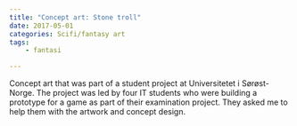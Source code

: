 ```yaml
---
title: "Concept art: Stone troll"
date: 2017-05-01
categories: Scifi/fantasy art
tags:
    - fantasi

---
```

Concept art that was part of a student project at Universitetet i Sørøst-Norge. The project was led by four IT students who were building a prototype for a game as part of their examination project. They asked me to help them with the artwork and concept design.